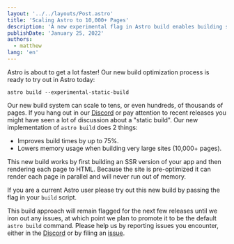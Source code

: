 ```yaml
---
layout: '../../layouts/Post.astro'
title: 'Scaling Astro to 10,000+ Pages'
description: 'A new experimental flag in Astro build enables building sites with tens of thousands of pages.'
publishDate: 'January 25, 2022'
authors:
  - matthew
lang: 'en'
---
```


Astro is about to get a lot faster! Our new build optimization process is ready to try out in Astro today:

```shell
astro build --experimental-static-build
```

Our new build system can scale to tens, or even hundreds, of thousands of pages. If you hang out in our [Discord](https://astro.build/chat) or pay attention to recent releases you might have seen a lot of discussion about a "static build". Our new implementation of `astro build` does 2 things:

- Improves build times by up to 75%.
- Lowers memory usage when building very large sites (10,000+ pages).

This new build works by first building an SSR version of your app and then rendering each page to HTML. Because the site is pre-optimized it can render each page in parallel and will never run out of memory.

If you are a current Astro user please try out this new build by passing the flag in your `build` script.

This build approach will remain flagged for the next few releases until we iron out any issues, at which point we plan to promote it to be the default `astro build` command. Please help us by reporting issues you encounter, either in the [Discord](https://astro.build/chat) or by filing an [issue](https://github.com/withastro/astro/issues/new/choose).